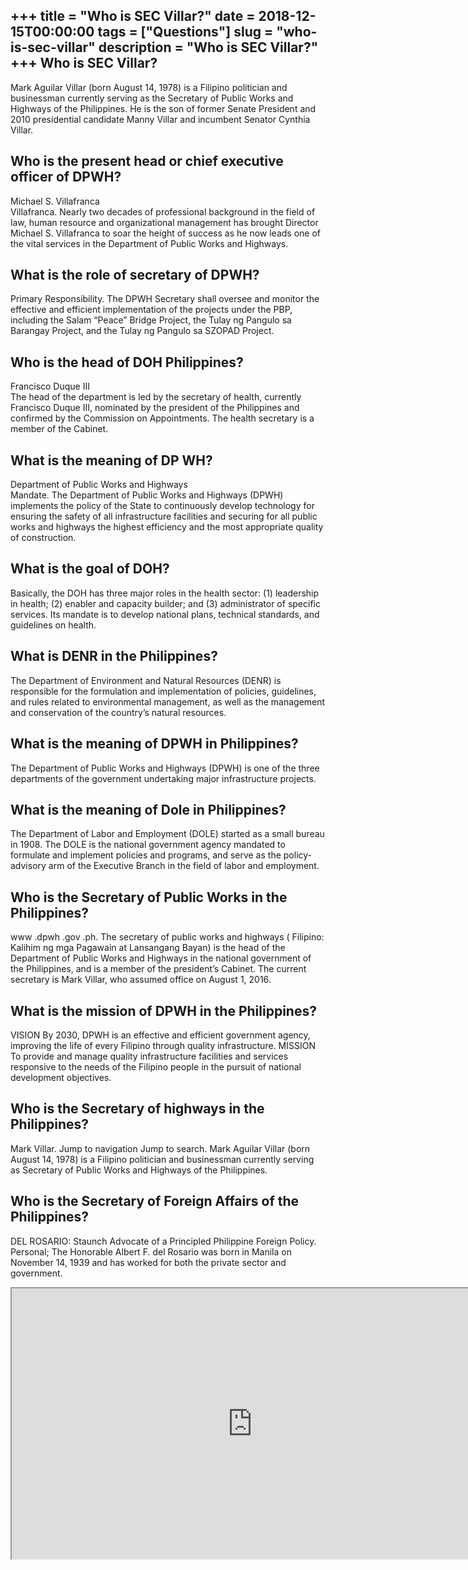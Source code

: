 +++
title = "Who is SEC Villar?"
date = 2018-12-15T00:00:00
tags = ["Questions"]
slug = "who-is-sec-villar"
description = "Who is SEC Villar?"
+++
Who is SEC Villar?
------------------

Mark Aguilar Villar (born August 14, 1978) is a Filipino politician and businessman currently serving as the Secretary of Public Works and Highways of the Philippines. He is the son of former Senate President and 2010 presidential candidate Manny Villar and incumbent Senator Cynthia Villar.

Who is the present head or chief executive officer of DPWH?
-----------------------------------------------------------

Michael S. Villafranca  
Villafranca. Nearly two decades of professional background in the field of law, human resource and organizational management has brought Director Michael S. Villafranca to soar the height of success as he now leads one of the vital services in the Department of Public Works and Highways.

What is the role of secretary of DPWH?
--------------------------------------

Primary Responsibility. The DPWH Secretary shall oversee and monitor the effective and efficient implementation of the projects under the PBP, including the Salam “Peace” Bridge Project, the Tulay ng Pangulo sa Barangay Project, and the Tulay ng Pangulo sa SZOPAD Project.

Who is the head of DOH Philippines?
-----------------------------------

Francisco Duque III  
The head of the department is led by the secretary of health, currently Francisco Duque III, nominated by the president of the Philippines and confirmed by the Commission on Appointments. The health secretary is a member of the Cabinet.

What is the meaning of DP WH?
-----------------------------

Department of Public Works and Highways  
Mandate. The Department of Public Works and Highways (DPWH) implements the policy of the State to continuously develop technology for ensuring the safety of all infrastructure facilities and securing for all public works and highways the highest efficiency and the most appropriate quality of construction.

What is the goal of DOH?
------------------------

Basically, the DOH has three major roles in the health sector: (1) leadership in health; (2) enabler and capacity builder; and (3) administrator of specific services. Its mandate is to develop national plans, technical standards, and guidelines on health.

What is DENR in the Philippines?
--------------------------------

The Department of Environment and Natural Resources (DENR) is responsible for the formulation and implementation of policies, guidelines, and rules related to environmental management, as well as the management and conservation of the country’s natural resources.

What is the meaning of DPWH in Philippines?
-------------------------------------------

The Department of Public Works and Highways (DPWH) is one of the three departments of the government undertaking major infrastructure projects.

What is the meaning of Dole in Philippines?
-------------------------------------------

The Department of Labor and Employment (DOLE) started as a small bureau in 1908. The DOLE is the national government agency mandated to formulate and implement policies and programs, and serve as the policy-advisory arm of the Executive Branch in the field of labor and employment.

Who is the Secretary of Public Works in the Philippines?
--------------------------------------------------------

www .dpwh .gov .ph. The secretary of public works and highways ( Filipino: Kalihim ng mga Pagawain at Lansangang Bayan) is the head of the Department of Public Works and Highways in the national government of the Philippines, and is a member of the president’s Cabinet. The current secretary is Mark Villar, who assumed office on August 1, 2016.

What is the mission of DPWH in the Philippines?
-----------------------------------------------

VISION By 2030, DPWH is an effective and efficient government agency, improving the life of every Filipino through quality infrastructure. MISSION To provide and manage quality infrastructure facilities and services responsive to the needs of the Filipino people in the pursuit of national development objectives.

Who is the Secretary of highways in the Philippines?
----------------------------------------------------

Mark Villar. Jump to navigation Jump to search. Mark Aguilar Villar (born August 14, 1978) is a Filipino politician and businessman currently serving as Secretary of Public Works and Highways of the Philippines.

Who is the Secretary of Foreign Affairs of the Philippines?
-----------------------------------------------------------

DEL ROSARIO: Staunch Advocate of a Principled Philippine Foreign Policy. Personal; The Honorable Albert F. del Rosario was born in Manila on November 14, 1939 and has worked for both the private sector and government.

<iframe allow="accelerometer; autoplay; clipboard-write; encrypted-media; gyroscope; picture-in-picture" allowfullscreen="" class="__youtube_prefs__  epyt-is-override  no-lazyload" data-no-lazy="1" data-origheight="433" data-origwidth="770" data-skipgform_ajax_framebjll="" height="433" id="_ytid_98983" loading="lazy" src="https://www.youtube.com/embed/JnKsCPtmA3Y?enablejsapi=1&autoplay=0&cc_load_policy=0&cc_lang_pref=&iv_load_policy=1&loop=0&modestbranding=0&rel=1&fs=1&playsinline=0&autohide=2&theme=dark&color=red&controls=1&" title="YouTube player" width="770"></iframe>